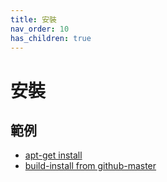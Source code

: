```yaml
---
title: 安裝
nav_order: 10
has_children: true
---
```


# 安裝


## 範例

* [apt-get install](https://github.com/samwhelp/note-about-awesomewm/tree/gh-pages/_demo/demo-start/demo-config-awesome-default)
* [build-install from github-master](https://github.com/samwhelp/note-about-awesomewm/tree/gh-pages/_demo/demo-start/demo-config-awesome-github-master)
